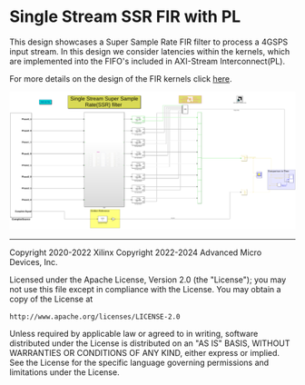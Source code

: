 # Single Stream SSR FIR with PL
This design showcases a Super Sample Rate FIR filter to process a 4GSPS input stream. In this design we consider latencies within the kernels, which are implemented into the FIFO's included in AXI-Stream Interconnect(PL).

For more details on the design of the FIR kernels click [here](https://github.com/Xilinx/Vitis-Tutorials/blob/master/AI_Engine_Development/Design_Tutorials/02-super_sampling_rate_fir/SingleStreamSSR). 


<img src="images/SingleStreamSSR_withPL.PNG" alt="Single Stream SSR with PL" width="800">

------------
Copyright 2020-2022 Xilinx
Copyright 2022-2024 Advanced Micro Devices, Inc.

Licensed under the Apache License, Version 2.0 (the "License");
you may not use this file except in compliance with the License.
You may obtain a copy of the License at

    http://www.apache.org/licenses/LICENSE-2.0

Unless required by applicable law or agreed to in writing, software
distributed under the License is distributed on an "AS IS" BASIS,
WITHOUT WARRANTIES OR CONDITIONS OF ANY KIND, either express or implied.
See the License for the specific language governing permissions and
limitations under the License.
